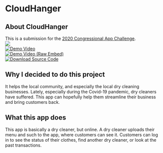 <head>
  <link rel="shortcut icon" type="image/png" href="CloudHangerLogo.png">
</head>

# CloudHanger
## About CloudHanger
This is a submission for the [2020 Congressional App Challenge](https://congressionalappchallenge.us/20-nj09).<br>
[![](https://img.shields.io/github/license/Jminding/CloudHangerUI?style=for-the-badge)](https://github.com/Jminding/CloudHangerUI/blob/main/LICENSE)<br>
[![Demo Video](https://img.shields.io/badge/Watch-Demo-blue?style=for-the-badge)](https://jminding.github.io/CloudHangerUI/demovideo)<br>
[![Demo Video (Raw Embed)](https://img.shields.io/badge/Watch-Demo%20(Raw%20Embed)-blue?style=for-the-badge)](https://www.youtube.com/embed/3MKBg7wcnKI)<br>
[![Download Source Code](https://img.shields.io/badge/Download-Source%20Code-green?style=for-the-badge)](https://github.com/Jminding/CloudHangerUI/archive/refs/tags/v1.0.zip)<br>

## Why I decided to do this project
It helps the local community, and especially the local dry cleaning businesses.
Lately, especially during the Covid-19 pandemic, dry cleaners have suffered.  This app can hopefully help them streamline their business and bring customers back.

## What this app does
This app is basically a dry cleaner, but online.  A dry cleaner uploads their menu and such to the app, where customers can see it.  Customers can log in to see the status of their clothes, find another dry cleaner, or look at the past transactions.
